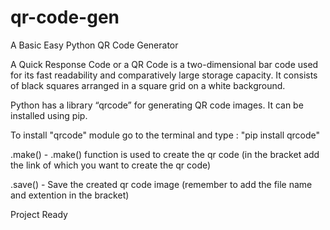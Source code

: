 # qr-code-gen
A Basic Easy Python QR Code Generator

A Quick Response Code or a QR Code is a two-dimensional bar code used for its fast readability and comparatively large storage capacity. 
It consists of black squares arranged in a square grid on a white background.

Python has a library “qrcode” for generating QR code images. It can be installed using pip.

To install "qrcode" module go to the terminal and type : "pip install qrcode"

.make() - .make() function is used to create the qr code (in the bracket add the link of which you want to create the qr code)

.save() - Save the created qr code image (remember to add the file name and extention in the bracket)

Project Ready
